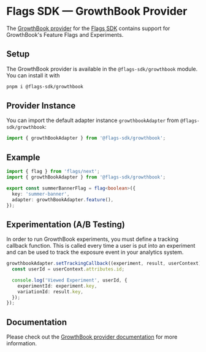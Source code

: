 # Flags SDK — GrowthBook Provider

The [GrowthBook provider](https://flags-sdk.dev/docs/api-reference/adapters/growthbook) for the [Flags SDK](https://flags-sdk.dev/) contains support for GrowthBook's Feature Flags and Experiments.

## Setup

The GrowthBook provider is available in the `@flags-sdk/growthbook` module. You can install it with

```bash
pnpm i @flags-sdk/growthbook
```

## Provider Instance

You can import the default adapter instance `growthbookAdapter` from `@flags-sdk/growthbook`:

```ts
import { growthBookAdapter } from '@flags-sdk/growthbook';
```

## Example

```ts
import { flag } from 'flags/next';
import { growthBookAdapter } from '@flags-sdk/growthbook';

export const summerBannerFlag = flag<boolean>({
  key: 'summer-banner',
  adapter: growthBookAdapter.feature(),
});
```

## Experimentation (A/B Testing)

In order to run GrowthBook experiments, you must define a tracking callback function. This is called every time a user is put into an experiment and can be used to track the exposure event in your analytics system.

```ts
growthbookAdapter.setTrackingCallback((experiment, result, userContext) => {
  const userId = userContext.attributes.id;

  console.log('Viewed Experiment', userId, {
    experimentId: experiment.key,
    variationId: result.key,
  });
});
```

## Documentation

Please check out the [GrowthBook provider documentation](https://flags-sdk.dev/docs/api-reference/adapters/growthbook) for more information.
